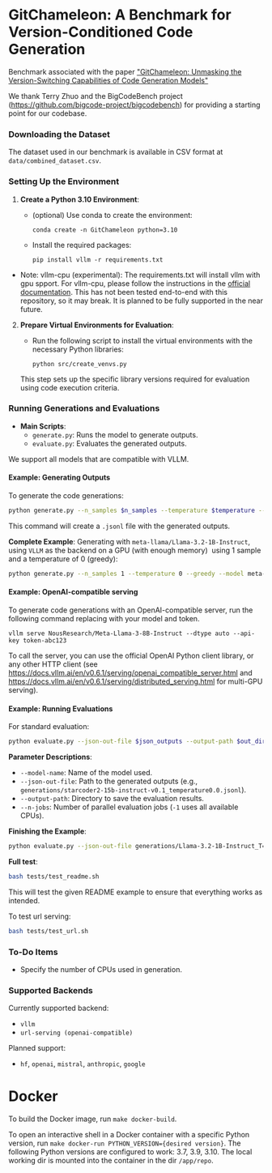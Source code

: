 # GitChameleon: A Benchmark for Version-Conditioned Code Generation

Benchmark associated with the paper ["GitChameleon: Unmasking the Version-Switching Capabilities of Code Generation Models"](https://arxiv.org/abs/2411.05830)

We thank Terry Zhuo and the BigCodeBench project (https://github.com/bigcode-project/bigcodebench) for providing a starting point for our codebase.

### Downloading the Dataset

The dataset used in our benchmark is available in CSV format at `data/combined_dataset.csv`.

### Setting Up the Environment

1. **Create a Python 3.10 Environment**:

   - (optional) Use conda to create the environment:
     ```
     conda create -n GitChameleon python=3.10
     ```
   - Install the required packages:
     ```
     pip install vllm -r requirements.txt
     ```
  - Note: vllm-cpu (experimental): The requirements.txt will install vllm with gpu spport. For vllm-cpu, please follow the instructions in the [official documentation](https://docs.vllm.ai/en/v0.6.1/getting_started/cpu-installation.html). This has not been tested end-to-end with this repository, so it may break. It is planned to be fully supported in the near future.

2. **Prepare Virtual Environments for Evaluation**:

   - Run the following script to install the virtual environments with the necessary Python libraries:
     ```
     python src/create_venvs.py
     ```

   This step sets up the specific library versions required for evaluation using code execution criteria.

### Running Generations and Evaluations

- **Main Scripts**:
  - `generate.py`: Runs the model to generate outputs.
  - `evaluate.py`: Evaluates the generated outputs.

We support all models that are compatible with VLLM.

#### Example: Generating Outputs

To generate the code generations:

```bash
python generate.py --n_samples $n_samples --temperature $temperature --model $model --save_path $save_path
```

This command will create a `.jsonl` file with the generated outputs.

**Complete Example**: Generating with `meta-llama/Llama-3.2-1B-Instruct`, using `VLLM` as the backend on a GPU (with enough memory)  using 1 sample and a temperature of 0 (greedy):

```bash
python generate.py --n_samples 1 --temperature 0 --greedy --model meta-llama/Llama-3.2-1B-Instruct --save_path generations/Llama-3.2-1B-Instruct_T=0.jsonl
```

#### Example: OpenAI-compatible serving

To generate code generations with an OpenAI-compatible server, run the following command replacing with your model and token.
```
vllm serve NousResearch/Meta-Llama-3-8B-Instruct --dtype auto --api-key token-abc123
```
To call the server, you can use the official OpenAI Python client library, or any other HTTP client (see https://docs.vllm.ai/en/v0.6.1/serving/openai_compatible_server.html and https://docs.vllm.ai/en/v0.6.1/serving/distributed_serving.html for multi-GPU serving).


#### Example: Running Evaluations

For standard evaluation:

```bash
python evaluate.py --json-out-file $json_outputs --output-path $out_dir --model-name $model_name --temperature $temperature
```

**Parameter Descriptions**:

- `--model-name`: Name of the model used.
- `--json-out-file`: Path to the generated outputs (e.g., `generations/starcoder2-15b-instruct-v0.1_temperature0.0.jsonl`).
- `--output-path`: Directory to save the evaluation results.
- `--n-jobs`: Number of parallel evaluation jobs (`-1` uses all available CPUs).

**Finishing the Example**:

```bash
python evaluate.py --json-out-file generations/Llama-3.2-1B-Instruct_T=0.3.jsonl --model-name meta-llama/Llama-3.2-1B-Instruct --temperature 0.8
```

**Full test**:
```bash
bash tests/test_readme.sh
```
This will test the given README example to ensure that everything works as intended.

To test url serving:
```bash
bash tests/test_url.sh
```

### To-Do Items

- Specify the number of CPUs used in generation.

### Supported Backends

Currently supported backend:

- `vllm`
- `url-serving (openai-compatible)`

Planned support:

- `hf`, `openai`, `mistral`, `anthropic`, `google`


# Docker
To build the Docker image, run `make docker-build`. 

To open an interactive shell in a Docker container with a specific Python version, run `make docker-run PYTHON_VERSION={desired version}`. 
The following Python versions are configured to work: 3.7, 3.9, 3.10. The local working dir is mounted into the container in the dir `/app/repo`.